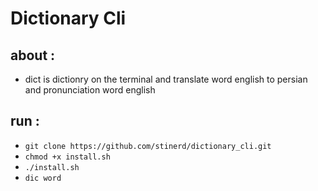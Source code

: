 # Dictionary Cli

## about :
- dict is dictionry on the terminal and translate word english to persian and pronunciation word english 

## run :
- `git clone https://github.com/stinerd/dictionary_cli.git`
- `chmod +x install.sh`
- `./install.sh`
- `dic word`

